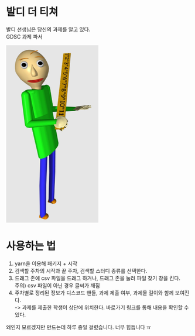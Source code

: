 # 발디 더 티쳐

발디 선생님은 당신의 과제를 알고 있다. <br>
GDSC 과제 파서 <br>

[//]: # (![발디선생님]&#40;./public/baldis.png&#41;)
<img src="./public/baldis.png" width="50%">

# 사용하는 법
1. yarn을 이용해 패키지 + 시작
2. 검색할 주차의 시작과 끝 주차, 검색할 스터디 종류를 선택한다.
3. 드래그 존에 csv 파일을 드래그 하거나, 드래그 존을 눌러 파일 찾기 창을 킨다. <br> 주의) csv 파일이 아닌 경우 글씨가 깨짐
4. 주차별로 정리된 정보가 디스코드 핸들, 과제 제출 여부, 과제물 길이와 함께 보여진다. <br> -> 과제를 제출한 학생이 상단에 위치한다. 바로가기 링크를 통해 내용을 확인할 수 있다. <br>

왜인지 모르겠지만 만드는데 하루 종일 걸렸습니다. 너무 힘듭니다 ㅠ <br>